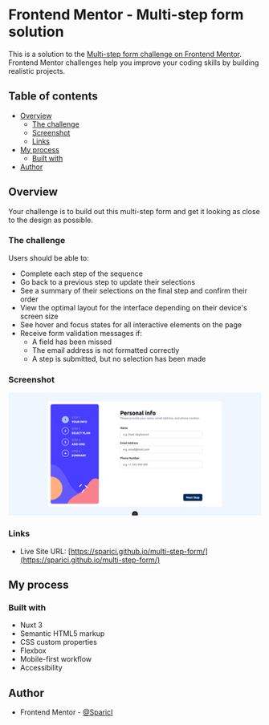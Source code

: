 # Frontend Mentor - Multi-step form solution

This is a solution to the [Multi-step form challenge on Frontend Mentor](https://www.frontendmentor.io/challenges/multistep-form-YVAnSdqQBJ). Frontend Mentor challenges help you improve your coding skills by building realistic projects.

## Table of contents

- [Overview](#overview)
  - [The challenge](#the-challenge)
  - [Screenshot](#screenshot)
  - [Links](#links)
- [My process](#my-process)
  - [Built with](#built-with)
- [Author](#author)

## Overview

Your challenge is to build out this multi-step form and get it looking as close to the design as possible.

### The challenge

Users should be able to:

- Complete each step of the sequence
- Go back to a previous step to update their selections
- See a summary of their selections on the final step and confirm their order
- View the optimal layout for the interface depending on their device's screen size
- See hover and focus states for all interactive elements on the page
- Receive form validation messages if:
  - A field has been missed
  - The email address is not formatted correctly
  - A step is submitted, but no selection has been made

### Screenshot

![Frontend Mentor Interactive card details form solution](/public/images/screenshot.png)

### Links

- Live Site URL: [https://sparici.github.io/multi-step-form/](https://sparici.github.io/multi-step-form/)

## My process

### Built with

- Nuxt 3
- Semantic HTML5 markup
- CSS custom properties
- Flexbox
- Mobile-first workflow
- Accessibility

## Author

- Frontend Mentor - [@SparicI](https://www.frontendmentor.io/profile/SparicI)
